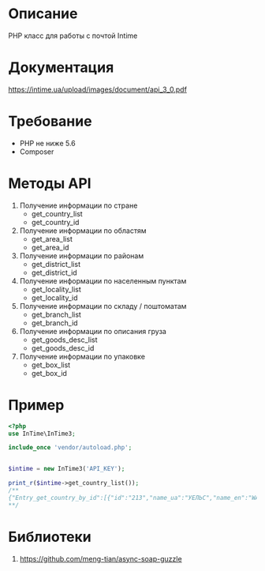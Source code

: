 # Описание

PHP класс для работы с почтой Intime

# Документация 

https://intime.ua/upload/images/document/api_3_0.pdf

# Требование

* PHP не ниже 5.6
* Composer

# Методы API

1. Получение информации по стране  
	* get_country_list
	* get_country_id
2. Получение информации по областям
	* get_area_list
	* get_area_id
3. Получение информации по районам
	* get_district_list
	* get_district_id
4. Получение информации по населенным пунктам
	* get_locality_list
	* get_locality_id
5. Получение информации по складу / поштоматам
	* get_branch_list
	* get_branch_id
6. Получение информации по описания груза
	* get_goods_desc_list
	* get_goods_desc_id
7. Получение информации по упаковке
	* get_box_list
	* get_box_id

# Пример
```php
<?php
use InTime\InTime3;

include_once 'vendor/autoload.php';


$intime = new InTime3('API_KEY');

print_r($intime->get_country_list());
/**
{"Entry_get_country_by_id":[{"id":"213","name_ua":"УЕЛЬС","name_en":"WALES","name_ru":"УЭЛЬС","short_name_ua":"УЕЛЬС","short_name_en":"WALES","short_name_ru":"УЭЛЬС","code":"000000213","last_change":"2017-08-30T21:04:00.000+03:00","status":"1"},{"id":"214","name_ua":"УЗБЕКИСТАН","name_en":"UZBEKISTAN","name_ru":"УЗБЕКИСТАН","short_name_ua":"УЗБЕКИСТАН","short_name_en":"UZBEKISTAN","short_name_ru":"УЗБЕКИСТАН","code":"000000214","last_change":"2017-05-11T21:10:00.000+03:00","status":"1"}
**/
```

# Библиотеки
1. https://github.com/meng-tian/async-soap-guzzle